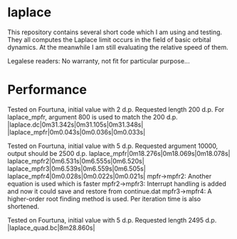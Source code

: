 laplace
=======
This repository contains several short code which I am using and testing.
They all computes the Laplace limit occurs in the field of basic orbital dynamics.
At the meanwhile I am still evaluating the relative speed of them.

Legalese readers: No warranty, not fit for particular purpose...

Performance
===========
Tested on Fourtuna, initial value with 2 d.p.
Requested length 200 d.p.
For laplace_mpfr, argument 800 is used to match the 200 d.p.
|laplace.dc|0m31.342s|0m31.105s|0m31.348s|
|laplace_mpfr|0m0.043s|0m0.036s|0m0.033s|


Tested on Fourtuna, initial value with 5 d.p.
Requested argument 10000, output should be 2500 d.p.
laplace_mpfr|0m18.276s|0m18.069s|0m18.078s|
laplace_mpfr2|0m6.531s|0m6.555s|0m6.520s|
laplace_mpfr3|0m6.539s|0m6.559s|0m6.505s|
laplace_mpfr4|0m0.028s|0m0.022s|0m0.021s|
mpfr->mpfr2: Another equation is used which is faster
mpfr2->mpfr3: Interrupt handling is added and now it could save and restore from continue.dat
mpfr3->mpfr4: A higher-order root finding method is used. Per iteration time is also shortened.

Tested on Fourtuna, initial value with 5 d.p.
Requested length 2495 d.p.
|laplace_quad.bc|8m28.860s|

